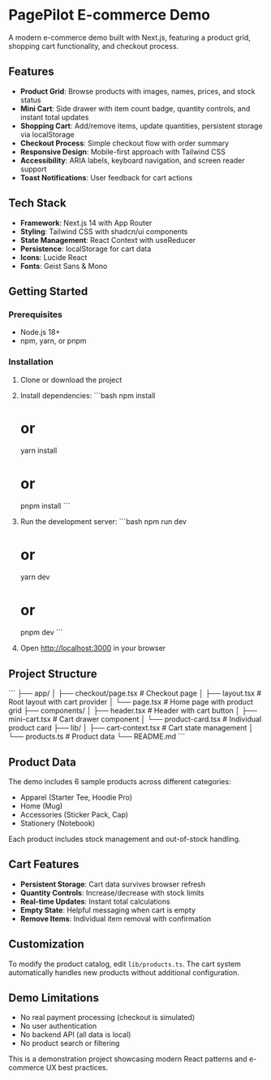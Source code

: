 # PagePilot E-commerce Demo

A modern e-commerce demo built with Next.js, featuring a product grid, shopping cart functionality, and checkout process.

## Features

- **Product Grid**: Browse products with images, names, prices, and stock status
- **Mini Cart**: Side drawer with item count badge, quantity controls, and instant total updates
- **Shopping Cart**: Add/remove items, update quantities, persistent storage via localStorage
- **Checkout Process**: Simple checkout flow with order summary
- **Responsive Design**: Mobile-first approach with Tailwind CSS
- **Accessibility**: ARIA labels, keyboard navigation, and screen reader support
- **Toast Notifications**: User feedback for cart actions

## Tech Stack

- **Framework**: Next.js 14 with App Router
- **Styling**: Tailwind CSS with shadcn/ui components
- **State Management**: React Context with useReducer
- **Persistence**: localStorage for cart data
- **Icons**: Lucide React
- **Fonts**: Geist Sans & Mono

## Getting Started

### Prerequisites

- Node.js 18+ 
- npm, yarn, or pnpm

### Installation

1. Clone or download the project
2. Install dependencies:
   \`\`\`bash
   npm install
   # or
   yarn install
   # or
   pnpm install
   \`\`\`

3. Run the development server:
   \`\`\`bash
   npm run dev
   # or
   yarn dev
   # or
   pnpm dev
   \`\`\`

4. Open [http://localhost:3000](http://localhost:3000) in your browser

## Project Structure

\`\`\`
├── app/
│   ├── checkout/page.tsx    # Checkout page
│   ├── layout.tsx           # Root layout with cart provider
│   └── page.tsx             # Home page with product grid
├── components/
│   ├── header.tsx           # Header with cart button
│   ├── mini-cart.tsx        # Cart drawer component
│   └── product-card.tsx     # Individual product card
├── lib/
│   ├── cart-context.tsx     # Cart state management
│   └── products.ts          # Product data
└── README.md
\`\`\`

## Product Data

The demo includes 6 sample products across different categories:
- Apparel (Starter Tee, Hoodie Pro)
- Home (Mug)
- Accessories (Sticker Pack, Cap)
- Stationery (Notebook)

Each product includes stock management and out-of-stock handling.

## Cart Features

- **Persistent Storage**: Cart data survives browser refresh
- **Quantity Controls**: Increase/decrease with stock limits
- **Real-time Updates**: Instant total calculations
- **Empty State**: Helpful messaging when cart is empty
- **Remove Items**: Individual item removal with confirmation

## Customization

To modify the product catalog, edit `lib/products.ts`. The cart system automatically handles new products without additional configuration.

## Demo Limitations

- No real payment processing (checkout is simulated)
- No user authentication
- No backend API (all data is local)
- No product search or filtering

This is a demonstration project showcasing modern React patterns and e-commerce UX best practices.
